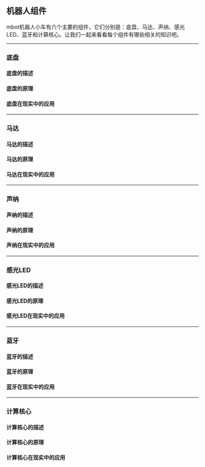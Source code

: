 ## 机器人组件
mbot机器人小车有六个主要的组件，它们分别是：底盘、马达、声纳、感光LED、蓝牙和计算核心。让我们一起来看看每个组件有哪些相关的知识吧。

***

### 底盘
#### 底盘的描述
#### 底盘的原理
#### 底盘在现实中的应用

***

### 马达
#### 马达的描述
#### 马达的原理
#### 马达在现实中的应用

***

### 声纳
#### 声纳的描述
#### 声纳的原理
#### 声纳在现实中的应用

***

### 感光LED
#### 感光LED的描述
#### 感光LED的原理
#### 感光LED在现实中的应用

***

### 蓝牙
#### 蓝牙的描述 
#### 蓝牙的原理
#### 蓝牙在现实中的应用

***

### 计算核心
#### 计算核心的描述
#### 计算核心的原理
#### 计算核心在现实中的应用
